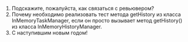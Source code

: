 1. Подскажите, пожалуйста, как связаться с ревьювером? 
2. Почему необходимо реализовать тест метода getHistory
из класса InMemoryTaskManager, если он просто вызывает метод
getHistory() из класса InMemoryHistoryManager.
3. С наступившим новым годом!